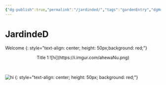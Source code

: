 ```yaml
---
{"dg-publish":true,"permalink":"/jardinded/","tags":"gardenEntry","dgHomeLink":true,"dgPassFrontmatter":false}
---
```



# JardindeD

Welcome
{: style="text-align: center; height: 50px;background: red;"}


<p style='text-align: center; height: 50px;'  markdown="1">
Title 1 ![hi](https://i.imgur.com/ahewaNu.png)
</p> 



![hi](https://i.imgur.com/ahewaNu.png)
{: style="text-align: center; height: 50px; background: red;"}

